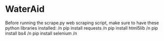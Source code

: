 # WaterAid

Before running the scrape.py web scraping script, make sure to have these python libraries installed: /n
pip install requests /n
pip install html5lib /n
pip install bs4 /n 
pip install selenium /n
